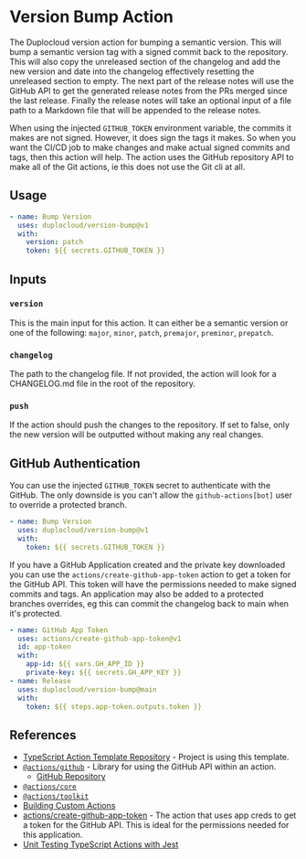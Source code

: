 # Version Bump Action

The Duplocloud version action for bumping a semantic version. This will bump a
semantic version tag with a signed commit back to the repository. This will also
copy the unreleased section of the changelog and add the new version and date
into the changelog effectively resetting the unreleased section to empty. The
next part of the release notes will use the GitHub API to get the generated
release notes from the PRs merged since the last release. Finally the release
notes will take an optional input of a file path to a Markdown file that will be
appended to the release notes.

When using the injected `GITHUB_TOKEN` environment variable, the commits it
makes are not signed. However, it does sign the tags it makes. So when you want
the CI/CD job to make changes and make actual signed commits and tags, then this
action will help. The action uses the GitHub repository API to make all of the
Git actions, ie this does not use the Git cli at all.

## Usage

```yaml
- name: Bump Version
  uses: duplocloud/version-bump@v1
  with:
    version: patch
    token: ${{ secrets.GITHUB_TOKEN }}
```

## Inputs

### `version`

This is the main input for this action. It can either be a semantic version or
one of the following: `major`, `minor`, `patch`, `premajor`, `preminor`,
`prepatch`.

### `changelog`

The path to the changelog file. If not provided, the action will look for a
CHANGELOG.md file in the root of the repository.

### `push`

If the action should push the changes to the repository. If set to false, only
the new version will be outputted without making any real changes.

## GitHub Authentication

You can use the injected `GITHUB_TOKEN` secret to authenticate with the GitHub.
The only downside is you can't allow the `github-actions[bot]` user to override
a protected branch.

```yaml
- name: Bump Version
  uses: duplocloud/version-bump@v1
  with:
    token: ${{ secrets.GITHUB_TOKEN }}
```

If you have a GitHub Application created and the private key downloaded you can
use the `actions/create-github-app-token` action to get a token for the GitHub
API. This token will have the permissions needed to make signed commits and
tags. An application may also be added to a protected branches overrides, eg
this can commit the changelog back to main when it's protected.

```yaml
- name: GitHub App Token
  uses: actions/create-github-app-token@v1
  id: app-token
  with:
    app-id: ${{ vars.GH_APP_ID }}
    private-key: ${{ secrets.GH_APP_KEY }}
- name: Release
  uses: duplocloud/version-bump@main
  with:
    token: ${{ steps.app-token.outputs.token }}
```

## References

- [TypeScript Action Template Repository](https://github.com/actions/typescript-action) -
  Project is using this template.
- [`@actions/github`](https://www.npmjs.com/package/@actions/github) - Library
  for using the GitHub API within an action.
  - [GitHub Repository](https://github.com/actions/toolkit/tree/main/packages/github)
- [`@actions/core`](https://github.com/actions/toolkit/tree/main/packages/core)
- [`@actions/toolkit`](https://github.com/actions/toolkit)
- [Building Custom Actions](https://docs.github.com/en/actions/sharing-automations/creating-actions/about-custom-actions)
- [actions/create-github-app-token](https://github.com/actions/create-github-app-token) -
  The action that uses app creds to get a token for the GitHub API. This is
  ideal for the permissions needed for this application.
- [Unit Testing TypeScript Actions with Jest](https://dev.to/balastrong/write-unit-test-for-your-typescript-github-action-503p)
